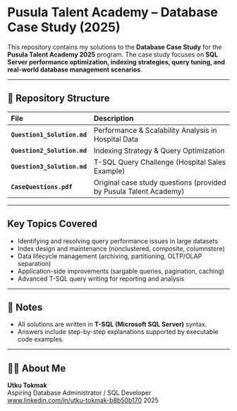 # Pusula Talent Academy – Database Case Study (2025)

This repository contains my solutions to the **Database Case Study** for the **Pusula Talent Academy 2025** program.
The case study focuses on **SQL Server performance optimization, indexing strategies, query tuning, and real-world database management scenarios**.

---

## 📂 Repository Structure

| File | Description |
| :--- | :--- |
| **`Question1_Solution.md`** | Performance & Scalability Analysis in Hospital Data |
| **`Question2_Solution.md`** | Indexing Strategy & Query Optimization |
| **`Question3_Solution.md`** | T-SQL Query Challenge (Hospital Sales Example) |
| **`CaseQuestions.pdf`** | Original case study questions (provided by Pusula Talent Academy) |

---

## Key Topics Covered

-   Identifying and resolving query performance issues in large datasets
-   Index design and maintenance (nonclustered, composite, columnstore)
-   Data lifecycle management (archiving, partitioning, OLTP/OLAP separation)
-   Application-side improvements (sargable queries, pagination, caching)
-   Advanced T-SQL query writing for reporting and analysis

---

## 📝 Notes

-   All solutions are written in **T-SQL (Microsoft SQL Server)** syntax.
-   Answers include step-by-step explanations supported by executable code examples.

---

## 👨‍💻 About Me

**Utku Tokmak**  
Aspiring Database Administrator / SQL Developer  
www.linkedin.com/in/utku-tokmak-b8b50b170 
2025

